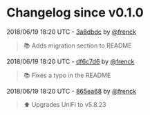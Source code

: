 # Changelog since v0.1.0

2018/06/19 18:20 UTC - [3a8dbdc](https://github.com/hassio-addons/addon-unifi/commit/3a8dbdc5c00c7ce9a3d93a1dd02f54a10e46a6ca) by [@frenck](https://github.com/frenck)
> :books: Adds migration section to README 

2018/06/19 18:20 UTC - [df6c7d6](https://github.com/hassio-addons/addon-unifi/commit/df6c7d6484d93dbd7493f1aa6d8a3927f44e3a95) by [@frenck](https://github.com/frenck)
> :books: Fixes a typo in the README 

2018/06/19 18:20 UTC - [865ea68](https://github.com/hassio-addons/addon-unifi/commit/865ea687ef967886f1b66483336980c64e6752ca) by [@frenck](https://github.com/frenck)
> :arrow_up: Upgrades UniFi to v5.8.23 

